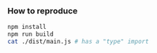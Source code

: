 ### How to reproduce

```bash
npm install
npm run build
cat ./dist/main.js # has a "type" import
```
